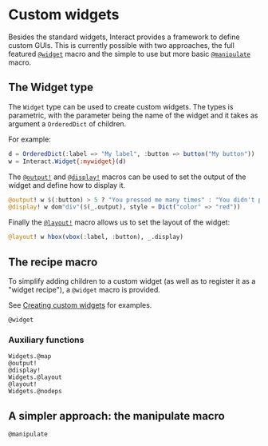 # Custom widgets

Besides the standard widgets, Interact provides a framework to define custom GUIs. This is currently possible with two approaches, the full featured [`@widget`](@ref) macro and the simple to use but more basic [`@manipulate`](@ref) macro.

## The Widget type

The `Widget` type can be used to create custom widgets. The types is parametric, with the parameter being the name of the widget and it takes as argument a `OrderedDict` of children.

For example:

```julia
d = OrderedDict(:label => "My label", :button => button("My button"))
w = Interact.Widget{:mywidget}(d)
```

The [`@output!`](@ref) and [`@display!`](@ref) macros can be used to set the output of the widget and define how to display it.

```julia
@output! w $(:button) > 5 ? "You pressed me many times" : "You didn't press me enough"
@display! w dom"div"($(_.output), style = Dict("color" => "red"))
```

Finally the [`@layout!`](@ref) macro allows us to set the layout of the widget:

```julia
@layout! w hbox(vbox(:label, :button), _.display)
```

## The recipe macro

To simplify adding children to a custom widget (as well as to register it as a "widget recipe"), a `@widget` macro is provided.

See [Creating custom widgets](@ref) for examples.

```@docs
@widget
```

### Auxiliary functions

```@docs
Widgets.@map
@output!
@display!
Widgets.@layout
@layout!
Widgets.@nodeps
```

## A simpler approach: the manipulate macro

```@docs
@manipulate
```
